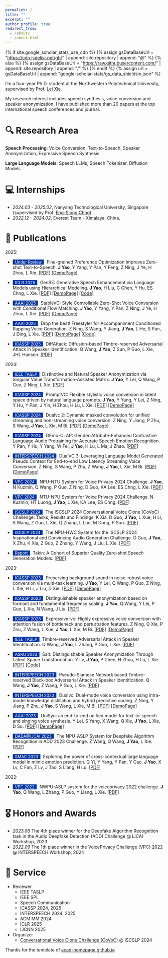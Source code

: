 ```yaml
---
permalink: /
title: ""
excerpt: ""
author_profile: true
redirect_from: 
  - /about/
  - /about.html
---
```


{% if site.google_scholar_stats_use_cdn %}
{% assign gsDataBaseUrl = "https://cdn.jsdelivr.net/gh/" | append: site.repository | append: "@" %}
{% else %}
{% assign gsDataBaseUrl = "https://raw.githubusercontent.com/" | append: site.repository | append: "/" %}
{% endif %}
{% assign url = gsDataBaseUrl | append: "google-scholar-stats/gs_data_shieldsio.json" %}

<span class='anchor' id='about-me'></span>

<!-- Jixun Yao -->

I’m a four-year Ph.D. student at the Northwestern Polytechnical University, supervised by Prof. [Lei Xie](http://lxie.npu-aslp.org/).


<!-- My research interest includes speech synthesis, voice conversion and speaker anonymization. I have published more than 20 papers at the top international speech conferences and journal with total <a href='https://scholar.google.com/citations?user=DhtAFkwAAAAJ'>google scholar citations <strong><span id='total_cit'>260000+</span></strong></a> (You can also use google scholar badge <a href='https://scholar.google.com/citations?user=DhtAFkwAAAAJ'><img src="https://img.shields.io/endpoint?url={{ url | url_encode }}&logo=Google%20Scholar&labelColor=f6f6f6&color=9cf&style=flat&label=citations"></a>). -->

My research interest includes speech synthesis, voice conversion and speaker anonymization. I have published more than 20 papers at the top international speech conferences and journal.

# 🔍 Research Area
**Speech Processing**: Voice Conversion, Text-to-Speech, Speaker Anonymization, Expressive Speech Synthesis

**Large Language Models**: Speech LLMs, Speech Tokenizer, Diffusion Models

<!-- **Speech Privacy**: -->

# 💻 Internships
- *2024.03 - 2025.02*, Nanyang Technological University, Singapore (supervised by Prof. [Eng-Siong Chng](https://aseschng.github.io/intro1.html)).
- *2022.12 - 2024.02*, Everest Team - Ximalaya, China.

<!-- # 🔥 News
- *2024.03*: &nbsp;🎉🎉 I exchange to Nanyang Technological University supervised by Prof. [Eng-Siong Chng](https://aseschng.github.io/intro1.html). -->

# 📝 Publications 

<!-- <div class='paper-box'><div class='paper-box-image'><div><div class="badge">CVPR 2016</div><img src='images/500x300.png' alt="sym" width="100%"></div></div>
<div class='paper-box-text' markdown="1">

[Deep Residual Learning for Image Recognition](https://openaccess.thecvf.com/content_cvpr_2016/papers/He_Deep_Residual_Learning_CVPR_2016_paper.pdf)

**Kaiming He**, Xiangyu Zhang, Shaoqing Ren, Jian Sun

[**Project**](https://scholar.google.com/citations?view_op=view_citation&hl=zh-CN&user=DhtAFkwAAAAJ&citation_for_view=DhtAFkwAAAAJ:ALROH1vI_8AC) <strong><span class='show_paper_citations' data='DhtAFkwAAAAJ:ALROH1vI_8AC'></span></strong>
- Lorem ipsum dolor sit amet, consectetur adipiscing elit. Vivamus ornare aliquet ipsum, ac tempus justo dapibus sit amet. 
</div>
</div> -->

2025:
- <span style="display:inline-block; background-color:#00369F; color:#fff; padding:0px 7px; margin-right:5px; font-size:13px;">Under Review</span> Fine-grained Preference Optimization Improves Zero-shot Text-to-Speech. **J Yao**, Y Yang, Y Pan, Y Feng, Z Ning, J Ye, H Zhou, L Xie. [[PDF]](https://arxiv.org/pdf/2502.02950)  [[DemoPage]](https://yaoxunji.github.io/fpo)

- <span style="display:inline-block; background-color:#00369F; color:#fff; padding:0px 7px; margin-right:5px; font-size:13px;">ICLR 2025</span> GenSE: Generative Speech Enhancement via Language Models using Hierarchical Modeling. **J Yao**, H Liu, C Chen, Y Hu, ES Chng, L Xie. [[PDF]](https://arxiv.org/pdf/2502.02942)  [[DemoPage]](https://yaoxunji.github.io/gen-se/)  [[Code]](https://github.com/yaoxunji/gen-se)

- <span style="display:inline-block; background-color:#00369F; color:#fff; padding:0px 7px; margin-right:5px; font-size:13px;">AAAI 2025</span> StableVC: Style Controllable Zero-Shot Voice Conversion with Conditional Flow Matching. **J Yao**, Y Yang, Y Pan, Z Ning, J Ye, H Zhou, L Xie. [[PDF]](https://arxiv.org/pdf/2412.04724)  [[DemoPage]](https://yaoxunji.github.io/stablevc/)


- <span style="display:inline-block; background-color:#00369F; color:#fff; padding:0px 7px; margin-right:5px; font-size:13px;">AAAI 2025</span> Drop the beat! Freestyler for Accompaniment Conditioned Rapping Voice Generation. Z Ning, S Wang, Y Jiang, **J Yao**, L He, S Pan, J Ding, L Xie. [[PDF]](https://arxiv.org/pdf/2408.15474)  [[DemoPage]](https://nzqian.github.io/Freestyler/)  [[Code]](https://github.com/NZqian/RapBank)

- <span style="display:inline-block; background-color:#00369F; color:#fff; padding:0px 7px; margin-right:5px; font-size:13px;">ICASSP 2025</span> DiffAttack: Diffusion-based Timbre-reserved Adversarial Attack in Speaker Identification. Q Wang, **J Yao**, Z Sun, P Guo, L Xie, JHL Hansen. [[PDF]](https://arxiv.org/pdf/2501.05127)

2024:

- <span style="display:inline-block; background-color:#00369F; color:#fff; padding:0px 7px; margin-right:5px; font-size:13px;">IEEE TASLP</span> Distinctive and Natural Speaker Anonymization via Singular Value Transformation-Assisted Matrix. **J Yao**, Y Lei, Q Wang, P Guo, Z Ning, L Xie. [[PDF]](https://arxiv.org/pdf/2405.10786) 

- <span style="display:inline-block; background-color:#00369F; color:#fff; padding:0px 7px; margin-right:5px; font-size:13px;">ICASSP 2024</span> PromptVC: Flexible stylistic voice conversion in latent space driven by natural language prompts. **J Yao**, Y Yang, Y Lei, Z Ning, Y Hu, Y Pan, J Yin, H Zhou, H Lu, L Xie. [[PDF]](https://arxiv.org/pdf/2309.09262)  [[DemoPage]](https://yaoxunji.github.io/prompt_vc/)

- <span style="display:inline-block; background-color:#00369F; color:#fff; padding:0px 7px; margin-right:5px; font-size:13px;">ICASSP 2024</span> Dualvc 2: Dynamic masked convolution for unified streaming and non-streaming voice conversion. Z Ning, Y Jiang, P Zhu, S Wang, **J Yao**, L Xie, M Bi. [[PDF]](https://arxiv.org/pdf/2309.15496)  [[DemoPage]](https://dualvc.github.io/dualvc2/)

- <span style="display:inline-block; background-color:#00369F; color:#fff; padding:0px 7px; margin-right:5px; font-size:13px;">ICASSP 2024</span> GEmo-CLAP: Gender-Attribute-Enhanced Contrastive Language-Audio Pretraining for Accurate Speech Emotion Recognition. Y Pan, Y Hu, Y Yang, W Fei, **J Yao**, H Lu, L Ma, J Zhao. [[PDF]](https://arxiv.org/pdf/2306.07848) 

- <span style="display:inline-block; background-color:#00369F; color:#fff; padding:0px 7px; margin-right:5px; font-size:13px;">INTERSPEECH 2024</span> DualVC 3: Leveraging Language Model Generated Pseudo Context for End-to-end Low Latency Streaming Voice Conversion. Z Ning, S Wang, P Zhu, Z Wang, **J Yao**, L Xie, M Bi. [[PDF]](https://arxiv.org/pdf/2406.07846)  [[DemoPage]](https://nzqian.github.io/dualvc3/)

- <span style="display:inline-block; background-color:#00369F; color:#fff; padding:0px 7px; margin-right:5px; font-size:13px;">VPC 2024</span> NPU-NTU System for Voice Privacy 2024 Challenge. **J Yao**, N Kuzmin, Q Wang, P Guo, Z Ning, D Guo, KA Lee, ES Chng, L Xie. [[PDF]](https://arxiv.org/pdf/2409.04173) 

- <span style="display:inline-block; background-color:#00369F; color:#fff; padding:0px 7px; margin-right:5px; font-size:13px;">VPC 2024</span> NTU-NPU System for Voice Privacy 2024 Challenge. N Kuzmin, HT Luong, **J Yao**, L Xie, KA Lee, ES Chng. [[PDF]](https://arxiv.org/pdf/2410.02371) 

- <span style="display:inline-block; background-color:#00369F; color:#fff; padding:0px 7px; margin-right:5px; font-size:13px;">ISCSLP 2024</span> The ISCSLP 2024 Conversational Voice Clone (CoVoC) Challenge: Tasks, Results and Findings. K Xia, D Guo, **J Yao**, L Xue, H Li, S Wang, Z Guo, L Xie, Q Zhang, L Luo, M Dong, P Sun. [[PDF]](https://arxiv.org/pdf/2411.00064) 

- <span style="display:inline-block; background-color:#00369F; color:#fff; padding:0px 7px; margin-right:5px; font-size:13px;">ISCSLP 2024</span> The NPU-HWC System for the ISCSLP 2024 Inspirational and Convincing Audio Generation Challenge. D Guo, **J Yao**, X Zhu, K Xia, Z Guo, Z Zhang, Y Wang, J Liu, L Xie. [[PDF]](https://arxiv.org/pdf/2410.23815) 

- <span style="display:inline-block; background-color:#00369F; color:#fff; padding:0px 7px; margin-right:5px; font-size:13px;">Report</span> Takin: A Cohort of Superior Quality Zero-shot Speech Generation Models. [[PDF]](https://arxiv.org/pdf/2409.12139) 


2023:
- <span style="display:inline-block; background-color:#00369F; color:#fff; padding:0px 7px; margin-right:5px; font-size:13px;">ICASSP 2023</span> Preserving background sound in noise-robust voice conversion via multi-task learning. **J Yao**, Y Lei, Q Wang, P Guo, Z Ning, L Xie, H Li, J Liu, D Xie. [[PDF]](https://arxiv.org/pdf/2211.03036)  [[DemoPage]](https://yaoxunji.github.io/background_sound_vc/)

- <span style="display:inline-block; background-color:#00369F; color:#fff; padding:0px 7px; margin-right:5px; font-size:13px;">ICASSP 2023</span> Distinguishable speaker anonymization based on formant and fundamental frequency scaling. **J Yao**, Q Wang, Y Lei, P Guo, L Xie, N Wang, J Liu. [[PDF]](https://arxiv.org/pdf/2211.03038) 

- <span style="display:inline-block; background-color:#00369F; color:#fff; padding:0px 7px; margin-right:5px; font-size:13px;">ICASSP 2023</span> Expressive-vc: Highly expressive voice conversion with attention fusion of bottleneck and perturbation features. Z Ning, Q Xie, P Zhu, Z Wang, L Xue, **J Yao**, L Xie, M Bi. [[PDF]](https://arxiv.org/pdf/2211.04710)  [[DemoPage]](https://nzqian.github.io/Expressive-VC.github.io/)

- <span style="display:inline-block; background-color:#00369F; color:#fff; padding:0px 7px; margin-right:5px; font-size:13px;">IEEE TASLP</span> Timbre-reserved Adversarial Attack in Speaker Identification. Q Wang, **J Yao**, L Zhang, P Guo, L Xie. [[PDF]](https://arxiv.org/pdf/2309.00929) 

- <span style="display:inline-block; background-color:#00369F; color:#fff; padding:0px 7px; margin-right:5px; font-size:13px;">ASRU 2023</span> Salt: Distinguishable Speaker Anonymization Through Latent Space Transformation. Y Lv, **J Yao**, P Chen, H Zhou, H Lu, L Xie. [[PDF]](https://arxiv.org/pdf/2310.05051) [[Code]](https://github.com/BakerBunker/SALT)

- <span style="display:inline-block; background-color:#00369F; color:#fff; padding:0px 7px; margin-right:5px; font-size:13px;">INTERSPEECH 2023</span> Pseudo-Siamese Network based Timbre-reserved Black-box Adversarial Attack in Speaker Identification. Q Wang, **J Yao**, Z Wang, P Guo, L Xie. [[PDF]](https://arxiv.org/pdf/2305.19020) 

- <span style="display:inline-block; background-color:#00369F; color:#fff; padding:0px 7px; margin-right:5px; font-size:13px;">INTERSPEECH 2023</span> Dualvc: Dual-mode voice conversion using intra-model knowledge distillation and hybrid predictive coding. Z Ning, Y Jiang, P Zhu, **J Yao**, S Wang, L Xie, M Bi. [[PDF]](https://arxiv.org/pdf/2305.12425) [[DemoPage]](https://dualvc.github.io/) 


- <span style="display:inline-block; background-color:#00369F; color:#fff; padding:0px 7px; margin-right:5px; font-size:13px;">AAAI 2023</span> UniSyn: an end-to-end unified model for text-to-speech and singing voice synthesis. Y Lei, S Yang, X Wang, Q Xie, **J Yao**, L Xie, D Su. [[PDF]](https://arxiv.org/pdf/2212.01546) [[DemoPage]](https://leiyi420.github.io/UniSyn/) 


- <span style="display:inline-block; background-color:#00369F; color:#fff; padding:0px 7px; margin-right:5px; font-size:13px;">DADA@IJCAI 2023</span> The NPU-ASLP System for Deepfake Algorithm Recognition in ADD 2023 Challenge. Z Wang, Q Wang, **J Yao**, L Xie. [[PDF]](http://addchallenge.cn/files/2023/pdf/p64-wang.pdf) 


- <span style="display:inline-block; background-color:#00369F; color:#fff; padding:0px 7px; margin-right:5px; font-size:13px;">SMAC 2023</span> Exploring the power of cross-contextual large language model in mimic emotion prediction. G Yi, Y Yang, Y Pan, Y Cao, **J Yao**, X Lv, C Fan, Z Lv, J Tao, S Liang, H Lu. [[PDF]](https://dl.acm.org/doi/10.1145/3606039.3613109) 


2022:

- <span style="display:inline-block; background-color:#00369F; color:#fff; padding:0px 7px; margin-right:5px; font-size:13px;">VPC 2022</span> NWPU-ASLP system for the voiceprivacy 2022 challenge. **J Yao**, Q Wang, L Zhang, P Guo, Y Liang, L Xie. [[PDF]](https://arxiv.org/pdf/2209.11969) 


# 🎖 Honors and Awards
- *2023.06* The 4th place winner for the Deepfake Algorithm Recognition task in the Audio Deepfake Detection (ADD) Challenge @ IJCAI Workshop, 2023. 
- *2022.09* The 1th place winner in the VoicePrivacy Challenge (VPC) 2022 @ INTERSPEECH Workshop, 2024


<!-- # 📖 Educations
- *2019.06 - 2022.04 (now)*, Lorem ipsum dolor sit amet, consectetur adipiscing elit. Vivamus ornare aliquet ipsum, ac tempus justo dapibus sit amet. 
- *2015.09 - 2019.06*, Lorem ipsum dolor sit amet, consectetur adipiscing elit. Vivamus ornare aliquet ipsum, ac tempus justo dapibus sit amet.  -->

# 💬 Service
- Reviewer
  - IEEE TASLP
  - IEEE SPL
  - Speech Communication
  - ICASSP 2024, 2025
  - INTERSPEECH 2024, 2025
  - ACM MM 2024
  - ICLR 2025
  - IJCNN 2025
- Organizer
  - [Conversational Voice Clone Challenge (CoVoC)](https://www.magicdatatech.com/iscslp-2024) @ ISCSLP 2024

Thanks for the template of [acad-homepage.github.io](https://github.com/RayeRen/acad-homepage.github.io)

<script type="text/javascript" id="clustrmaps" src="//clustrmaps.com/map_v2.js?d=yj7G4uPjZTwu7X50zzhTW14ybx6QOClZ1fWK16GJDpU&cl=ffffff&w=a"></script>